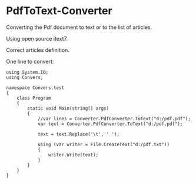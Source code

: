 # PdfToText-Converter
Converting the Pdf document to text or to the list of articles.

Using open source itext7.

Correct articles definition.

One line to convert:
```
using System.IO;
using Convers;

namespace Convers.test
{
    class Program
    {
        static void Main(string[] args)
        {
            //var lines = Converter.PdfConverter.ToText("d:/pdf.pdf");
            var text = Converter.PdfConverter.ToText("d:/pdf.pdf");

            text = text.Replace('\t', ' ');

            using (var writer = File.CreateText("d:/pdf.txt"))
            {
                writer.Write(text);
            }
        }
    }
}
```

